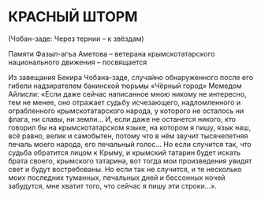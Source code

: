 # КРАСНЫЙ ШТОРМ

(Чобан-заде: Через тернии – к звёздам)

Памяти Фазыл-агъа Аметова – ветерана крымскотатарского национального движения – посвящается

Из завещания Бекира Чобана-заде, случайно обнаруженного после его гибели надзирателем бакинской тюрьмы «Чёрный город» Мемедом Айлисли:
«Если даже сейчас написанное мною никому не интересно, тем не менее, оно отражает судьбу исчезающего, надломленного и ограбленного крымскотатарского народа, у которого не осталось ни флага, ни славы, ни земли…
И, если даже не останется никого, кто говорил бы на крымскотатарском языке, на котором я пишу, язык наш, всё равно, велик и самобытен, потому что в нём звучит тысячелетняя печаль моего народа, его печальный голос…
Но если случится так, что судьба обратится лицом к Крыму, и крымский татарин будет искать брата своего, крымского татарина, вот тогда мои произведения увидят свет и будут востребованы.
Но если так не случится, и те несколько моих последних туманных, печальных дней и бессонных ночей забудутся, мне хватит того, что сейчас я пишу эти строки…».
